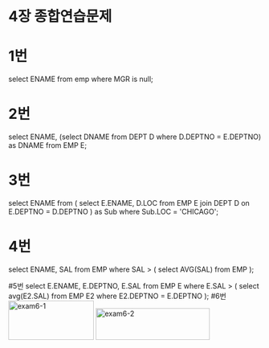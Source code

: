 # 4장 종합연습문제
# 1번
select ENAME
from emp
where MGR is null;

# 2번
select ENAME,
	(select DNAME
    from DEPT D
    where D.DEPTNO = E.DEPTNO) as DNAME
from EMP E;

# 3번
select ENAME
from (
	select E.ENAME, D.LOC
    from EMP E
    join DEPT D on E.DEPTNO = D.DEPTNO
    ) as Sub
where Sub.LOC = 'CHICAGO';

# 4번
select ENAME, SAL
from EMP
where SAL > (
	select AVG(SAL)
    from EMP
);

#5번
select E.ENAME, E.DEPTNO, E.SAL
from EMP E
where E.SAL > (
	select avg(E2.SAL)
    from EMP E2
    where E2.DEPTNO = E.DEPTNO
);
#6번
<img width="170" height="78" alt="exam6-1" src="https://github.com/user-attachments/assets/bae2d36f-acd0-4f9a-b3c1-845938768913" />
<img width="227" height="63" alt="exam6-2" src="https://github.com/user-attachments/assets/f04ca484-2e27-4f5d-8602-0437c074c7a9" />



